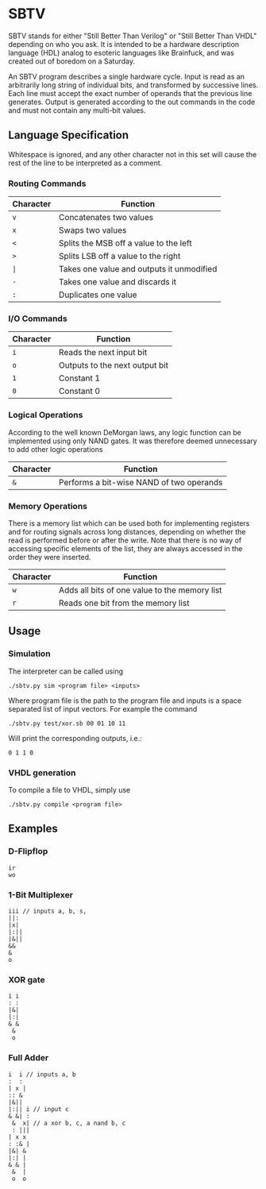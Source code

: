 # SBTV

SBTV stands for either "Still Better Than Verilog" or "Still Better Than VHDL" depending on who you ask.
It is intended to be a hardware description language (HDL) analog to esoteric languages like Brainfuck, and was created out of boredom on a Saturday.

An SBTV program describes a single hardware cycle. Input is read as an arbitrarily long string of individual bits, and transformed by successive lines.
Each line must accept the exact number of operands that the previous line generates.
Output is generated according to the out commands in the code and must not contain any multi-bit values.

## Language Specification

Whitespace is ignored, and any other character not in this set will cause the rest of the line to be interpreted as a comment.

### Routing Commands

| Character | Function                                  |
| --------- | --------                                  |
| `v`       | Concatenates two values                   |
| `x`       | Swaps two values                          |
| `<`       | Splits the MSB off a value to the left    |
| `>`       | Splits LSB off a value to the right       |
| `\|`      | Takes one value and outputs it unmodified |
| `-`       | Takes one value and discards it           |
| `:`       | Duplicates one value                      |

### I/O Commands

| Character | Function                                  |
| --------- | --------                                  |
| `i`       | Reads the next input bit                  |
| `o`       | Outputs to the next output bit            |
| `1`       | Constant 1                                |
| `0`       | Constant 0                                |

### Logical Operations

According to the well known DeMorgan laws, any logic function can be implemented using only NAND gates. It was therefore deemed unnecessary to add other logic operations

| Character | Function                                  |
| --------- | --------                                  |
| `&`       | Performs a bit-wise NAND of two operands  |

### Memory Operations

There is a memory list which can be used both for implementing registers and for routing signals across long distances, depending on whether the read is performed before or after the write. Note that there is no way of accessing specific elements of the list, they are always accessed in the order they were inserted.

| Character | Function                                       |
| --------- | --------                                       |
| `w`       | Adds  all bits of one value to the memory list |
| `r`       | Reads one bit from the memory list             |

## Usage

### Simulation

The interpreter can be called using

```
./sbtv.py sim <program file> <inputs>
```

Where program file is the path to the program file and inputs is a space separated list of input vectors. For example the command

```
./sbtv.py test/xor.sb 00 01 10 11
```

Will print the corresponding outputs, i.e.:

```
0 1 1 0
```

### VHDL generation

To compile a file to VHDL, simply use

```
./sbtv.py compile <program file>
```

## Examples

### D-Flipflop

```
ir
wo
```

### 1-Bit Multiplexer

```
iii // inputs a, b, s,
||:
|x|
|:||
|&||
&&
&
o
```

### XOR gate

```
i i
: :
|&|
|:|
& &
 &
 o
```

### Full Adder
```
i  i // inputs a, b
:  :
| x |
:: &
|&||
|:|| i // input c
& &| :
 &  x| // a xor b, c, a nand b, c
 : |||
| x x
: :& |
|&| &
|:| |
& & |
 &  |
 o  o
```

